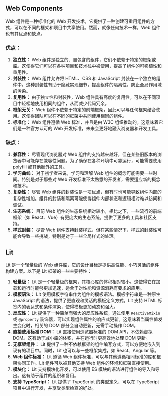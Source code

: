 

## Web Components
Web 组件是一种标准化的 Web 开发技术，它提供了一种创建可重用组件的方式，可以在不同的框架和项目中共享使用。然而，就像任何技术一样，Web 组件也有其优点和缺点。
### 优点：
1. **独立性：** Web 组件是独立的、自包含的组件，它们不依赖于特定的框架或库。这使得它们可以在各种项目和技术栈中被使用，提高了组件的可移植性和重用性。
2. **封装性：** Web 组件允许将 HTML、CSS 和 JavaScript 封装在一个独立的组件中。这种封装性有助于隐藏实现细节，提高组件的隔离性，防止全局作用域的污染。
3. **复用性：** 由于独立性和封装性，Web 组件具有高度的复用性。可以在不同项目中轻松地使用相同的组件，从而减少代码冗余。
4. **框架无关：** Web 组件不依赖于特定的前端框架，因此可以与任何框架结合使用。这使得团队可以在不同的框架中共同使用相同的组件。
5. **标准化：** Web 组件遵循 Web 标准，并且是由 W3C 组织推动的。这意味着它们是一种官方认可的 Web 开发标准，未来会更好地融入浏览器和开发工具。

### 缺点：
1. **兼容性：** 尽管现代浏览器对 Web 组件的支持越来越好，但在某些旧版本的浏览器中可能存在兼容性问题。为了确保在各种环境中可靠运行，可能需要使用 polyfill 或其他额外的工具。
2. **学习曲线：** 对于初学者来说，学习和理解 Web 组件的概念可能需要一些时间。特别是对于那些对 Web 开发标准不太熟悉的开发者，需要适应新的概念和技术。
3. **复杂性：** 尽管 Web 组件的封装性是一项优点，但有时也可能导致组件内部的复杂性增加。组件的封装和隔离可能使得组件内部状态和逻辑相对难以访问和调试。
4. **生态系统：** 目前 Web 组件的生态系统相对较小，相比之下，一些流行的前端框架（如 React、Vue）有更庞大的生态系统，提供了更多的工具和社区支持。
5. **样式封装：** 尽管 Web 组件支持封装样式，但在某些情况下，样式的封装性可能会导致一些挑战，特别是对于一些全局样式的处理。

## Lit

Lit 是一个轻量级的 Web 组件库，它的设计目标是提供高性能、小巧灵活的组件构建方案。以下是 Lit 框架的一些主要特性：

1. **轻量级：** Lit 是一个轻量级的框架，其核心库的体积相对较小。这使得它在加载和运行时能够更加迅速，适合于对性能和资源消耗有要求的应用。
2. **模板语法：** Lit 使用模板字符串作为组件的模板语法。模板字符串是一种原生 JavaScript 的语法，提供了更直观和灵活的模板定义方式。Lit 支持 HTML 标签内的表达式和条件渲染，使得模板更加动态和强大。
3. **反应性：** Lit 提供了一种简单而强大的反应性系统，通过使用 `ReactiveMixin` 或 `@property` 装饰器，可以实现组件属性的响应式更新。这意味着当属性值发生变化时，相关的 DOM 部分会自动更新，无需手动操作 DOM。
4. **直接使用标准 DOM：** Lit 直接使用浏览器标准的 DOM API，不依赖虚拟 DOM。这有助于减小库的体积，并在运行时更高效地处理 DOM 更新。
5. **无框架组件：** Lit 提供了一种不依赖框架的组件编写方式，可以方便地嵌入到现有的项目中。同时，Lit 也可以与一些框架集成，如 React、Angular 等。
6. **Web 组件标准：** Lit 遵循 Web 组件标准，可以与其他遵循相同标准的库和框架协同工作。Lit 组件可以被其他支持 Web 组件的环境和框架直接使用。
7. **模块化：** Lit 支持模块化开发，可以使用 ES 模块的语法进行组件的导入和导出。这有助于组件的组织和复用。
8. **支持 TypeScript：** Lit 提供了 TypeScript 的类型定义，可以在 TypeScript 项目中进行开发，并享受类型检查的好处。

